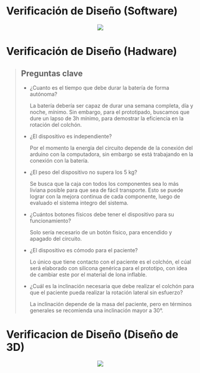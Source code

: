 # Verificación de Diseño (Software)
<p align="center"><img src="https://github.com/user-attachments/assets/1db87b92-d616-428a-bbe5-da8401fdea2d">

# Verificación de Diseño (Hadware)
> ## Preguntas clave
> * ¿Cuanto es el tiempo que debe durar la batería de forma autónoma?
>
>     La batería debería ser capaz de durar una semana completa, día y noche, mínimo. Sin embargo, para el prototipado, buscamos que dure un lapso de 3h mínimo, para demostrar la eficiencia en la rotación del colchón.
> 
> * ¿El dispositivo es independiente?
>
>     Por el momento la energía del circuito depende de la conexión del arduino con la computadora, sin embargo se está trabajando en la conexión con la batería.
>   
> * ¿El peso del dispositivo no supera los 5 kg?
>
>     Se busca que la caja con todos los componentes sea lo más liviana posible para que sea de fácil transporte. Esto se puede lograr con la mejora continua de cada componente, luego de evaluado el sistema integro del sistema.
>   
> * ¿Cuántos botones físicos debe tener el dispositivo para su funcionamiento?
>
>     Solo sería necesario de un botón fisico, para encendido y apagado del circuito.
>   
> * ¿El dispositivo es cómodo para el paciente?
>
>     Lo único que tiene contacto con el paciente es el colchón, el cúal será elaborado con silicona genérica para el prototipo, con idea de cambiar este por el material de lona inflable.
>   
> * ¿Cuál es la inclinación necesaria que debe realizar el colchón para que el paciente pueda realizar la rotación lateral sin esfuerzo?
>
>     La inclinación depende de la masa del paciente, pero en términos generales se recomienda una inclinación mayor a 30°.


# Verificacion de Diseño (Diseño de 3D)
<p align="center"><img src="https://github.com/user-attachments/assets/f1d2d342-d832-47df-bab6-a397ce1a892b">
